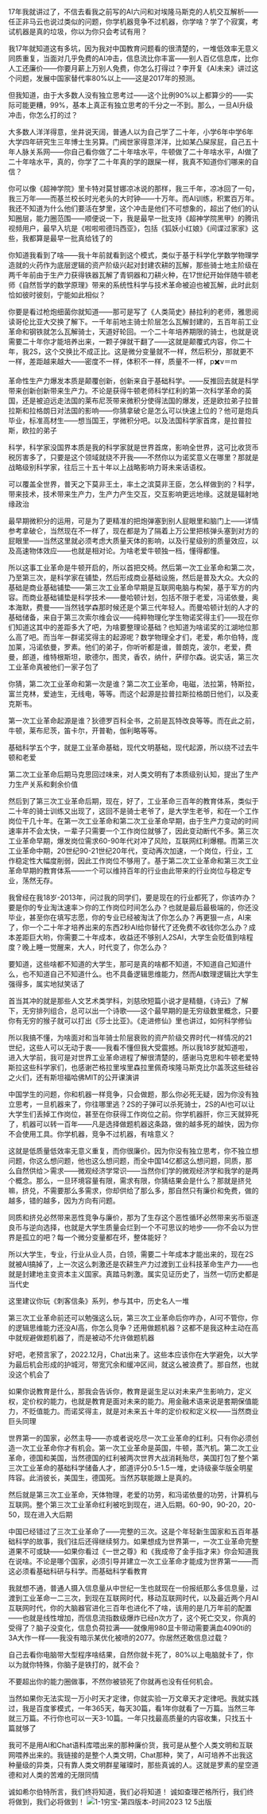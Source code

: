 17年我就讲过了，不信去看我之前写的AI六问和对埃隆马斯克的人机交互解析——任正非马云也说过类似的问题，你学机器竞争不过机器，你学啥？学了个寂寞，考试机器是真的垃圾，你以为你只会考试有用？

我17年就知道这有多坑，因为我对中国教育问题看的很清楚的，一堆低效率无意义同质重复，当面对几乎免费的AI冲击，信息流比你丰富——别人百亿信息库，比你人工还廉价——你要月薪上万别人免费，你怎么打得过？李开复《AI未来》讲过这个问题，发展中国家替代率80%以上——这是2017年的预测。

但我知道，由于大多数人没有独立思考过——这个比例90%以上都算少的——实际可能更糟，99%，基本上真正有独立思考的千分之一不到。那么，一旦AI升级冲击，你怎么打的过？

大多数人洋洋得意，坐井说天阔，普通人以为自己学了二十年，小学6年中学6年大学四年研究生三年博士生另算。门阀世家得意洋洋，比如某凸屎尿屁，自己五十年人脉关系网——你自己看你做了二十年啥水平，牛顿做了二十年啥水平，AI做了二十年啥水平，真的，你学了二十年真的学的跟屎一样，我真不知道你们哪来的自信？

你可以像《超神学院》里卡特对莫甘娜凉冰说的那样，我三千年，凉冰回了一句，我三万年——而基兰校长时光老头的大时钟——十万年。而AI训练，积累百万年。我还不知道为什么他们要活在梦里，这个冲击是他们不可想象的，超出了他们的认知圈层，能力圈范围——顺便说一下，我是最早一批支持《超神学院黑甲》的腾讯视频用户，最早入坑是《啦啦啦德玛西亚》，包括《狐妖小红娘》《间谍过家家》这些，我都算是最早一批真给钱了的

你知道我看到了啥——我十年前就看到这个模式，类似于基于科学化学数学物理学造就的火药作为底层逻辑的资产阶级兴起对封建农耕的瓦解，那些骑士地主阶级在两千年前由于生产力获得铁器瓦解了青铜器和刀耕火种，在17世纪开始伴随牛顿老师《自然哲学的数学原理》带来的系统性科学与技术革命被迫也被瓦解，此时此刻恰如彼时彼刻，宁能如此相似？

你要是看过枪炮细菌你就知道——那可是写了《人类简史》赫拉利的老师，雅思阅读哥伦比亚大交换了解下。一千年前地主骑士阶层怎么瓦解封建的，五百年前工业革命和钢铁就怎么瓦解骑士，天道好轮回。一个二十年培养期限的骑士，也就是说需要二十年你才能培养出来，一颗子弹就干翻了——这就是颠覆式内容，你二十年，我2S，这个交换比不成正比。这是微分变量就不一样，然后积分，那就更不一样，差距越来越大——密度不一样，体积不一样，质量不一样，p✖️v＝m


革命性生产力爆发本质是颠覆创新，创新来自于基础科学。——反推回去就是科学带来创新创新带来生产力。不论是获得牛顿老师科学红利的第一次科学革命的英国，还是被迫远走法国的莱布尼茨带来微积分使得法国的爆发，还是欧拉弟子拉普拉斯和拉格朗日对法国的影响——你猜拿破仑是怎么可以快速上位的？他可是炮兵毕业，标准高材生——想当国王，学微积分吧。以及法国科学家首席，是拉普拉斯，欧拉的弟子

科学，科学家没国界本质是我的科学家就是世界首席，影响全世界，这可比收货币税厉害多了，只要是这个领域就绕不开我——不然你以为诺奖意义在哪里？那就是战略级别科学家，往后三十五十年以上战略影响力哥未来话语权。

可以覆盖全世界，普天之下莫非王土，率土之滨莫非王臣，怎么样做到的？科学，带来技术，技术带来生产力，生产力产生交互，交互影响更远地缘。这就是辐射地缘政治

最早期微积分的运用，可是为了更精准的把炮弹塞到别人屁眼里和脑门上——详情参考拿破仑，当然现在不一样了，现在都是为了隔着上万公里把核弹头塞到对方的屁眼里——当然这里就必须考虑大质量天体的影响，以及行星级别的质量效应，以及高速物体效应——也就是相对论。为啥老爱牛顿独一档，懂得都懂。

所以这事工业革命是牛顿开启的，所以首把交椅。然后第一次工业革命和第二次，乃至第三次，是科学家在铺垫，然后形成商业基础设施，然后是普及大众。大众的基础是商业基础铺垫——第三次工业革命早期是互联网电脑与构架，基于军方的内容。而商业基础铺垫是科学技术——曼哈顿计划，包括不限于老爱，冯诺依曼，奥本海默，费曼——当然钱学森那时候还是个第三代年轻人。而曼哈顿计划的人才的基础储备，来自于第三次索尔维会议——纯粹物理化学生物诺奖得主们——现在你们知道这其中的差距多大了吧，为啥要整理论基础？也知道为啥诺奖的江湖地位那么高了吧。而当年一群诺奖得主的起源呢？数学物理全才们，老爱，希尔伯特，庞加莱，冯诺依曼，罗素。他们的弟子，你听听都是谁，普朗克，波尔，老爱，费曼，郎道，维特根斯坦，歌德尔，图灵，香农，纳什，萨缪尔森。说实话，第三次工业革命真被他们一家子包了

你猜，第二次工业革命和第一次是谁？第二次工业革命，电磁，法拉第，特斯拉，富兰克林，爱迪生，无线电，等等。而这个起源是拉普拉斯拉格朗日他们，以及麦克斯韦。


第一次工业革命起源是谁？狄德罗百科全书，之前是瓦特改良等等。而在此之前，牛顿，莱布尼茨，笛卡尔，开普勒，伽利略等等。

基础科学五个字，就是工业革命基础，现代文明基础，现代起源，所以绕不过去牛顿和老爱

第二次工业革命后期马克思回过味来，对人类文明有了本质级别认知，提出了生产力生产关系和剩余价值

然后到了第三次工业革命后期，现在，好了，工业革命三百年的教育体系，类似于二十年的骑士训练又出现了，这回不是骑士老爷了，是大学生老爷，和在一个工作岗位干几十年。在第一次工业革命和第二次工业革命早期，由于生产力变动的时间速率并不会太快，一辈子只需要一个工作岗位就够了，因此变动断代不多。第三次工业革命早期，爆发岗位需求60-90年代对冲了风险，互联网红利爆棚。而第三次工业革命中期，20世纪90-21世纪20年代，变动再次加速，一个岗位，行业，工作稳定性大幅度削弱，因此工作岗位不够用了。基于第二次工业革命和第三次工业革命早期的教育体系——一个可以维持百年的行业由此带来的行业岗位与稳定专业，荡然无存。

我曾经在我18岁-2013年，问过我的同学们，要是现在的行业都死了，你该咋办？要是你的专业淘汰速率＞你的工作岗位时间怎么办？也就是最后最极端的，你还没毕业，甚至你在填写志愿，你的专业已经被淘汰了你怎么办？再更狠一点，AI来了，你一个二十年才培养出来的东西2秒AI给你替代了还免费不收钱你怎么办？成本差距巨大哟，你需要二十年成本，收益还不够别人2SAI，大学生会贬值到啥程度？晚上睡一觉醒来，大人，时代变了，你怎么办？

要知道，这些啥都不知道的大学生，那可是真的啥都不知道，不知道自己知道什么，也不知道自己不知道什么。也不具备逻辑思维能力，然而AI数理逻辑比大学生强得多，属实地狱笑话了

首当其冲的就是那些人文艺术类学科，刘慈欣短篇小说才是精髓，《诗云》了解下，无穷排列组合，总可以出一个诗歌——这个最早期的是无穷级数里概念，只要你有无穷的猴子就可以打出《莎士比亚》。《走进修仙》里也讲过，如何科学修仙

所以我搞不懂，为啥面对和当年骑士阶层衰败的资产阶级交界时代一样情况的21世纪，这些人可以无动于衷——我看不懂但我大受震撼。所以我18岁就知道啦，进入大学前，我可是对世界工业革命进程了解很清楚的，感谢马克思和牛顿老爱特斯拉这些科学家们，也感谢芒格拉里埃里森拉里佩奇埃隆马斯克比尔盖茨这些硅谷之火们，还有斯坦福哈佛MIT的公开课演讲

中国学生的问题，你和机器一样竞争，只会做题，那么你必死无疑，因为你没有独立思考，一旦机器来了，你往哪里逃？2S的子弹可以杀死骑士，2S的AI也可以让大学生们丢掉工作岗位，甚至在你获得工作岗位之前。你学机器肝，你三天就猝死了，机器可以转一百年——凡是选择做题机器这条路，做的越多死的越快，因为你不会使用工具。你学机器，竞争不过机器，有啥意义？

这就是低质量低效率无意义重复，而你很廉价。因为你没有独立思考，你不独立想问题，你这么想问题，他也这么想问题，而全中国14亿都这么想问题，同质，那么自然供给＞需求——微观经济学常识——当然你们学的微观经济学和我学的是两个概念。那么，一旦环境容量有限，需求有限，你猜结果会是什么？那就是挤兑嘛，挤兑，不需要那么多需求，你却供给了那么多，那自然只有廉价和免费，做的越多，错的越多，因为方向有问题。

同质和挤兑必然带来恶性竞争与廉价，那为了生存这个恶性循环必然带来劣币驱逐良币与逆向选择，也就是大学生质量会烂到一个不可思议的地步——你不会以为世界是孤立的吧？每一个微分变量都在坏，整体能好？

所以大学生，专业，行业从业人员，白领，需要二十年成本才能出来的，现在2S就被AI搞掉了，上一次这么刺激还是农耕生产力过渡到工业科技革命生产力——也就是封建地主变资本主义国家。真踏马刺激。属实见证历史了，当然一切历史都是当代史

这里建议你玩《刺客信条》系列，参与其中，历史名人一堆

第三次工业革命前还可以勉强这么玩，第三次工业革命后你咋办，AI可不管你，你的逻辑思维能力还没AI高，你怎么竞争？还用做题机器？这都不是我这种主动在高中就规避做题机器了，而是被动不允许做题机器

好吧，老预言家了，2022.12月，Chat出来了。这些本应该你在大学避免，以大学为最后机会形成的护城河，带宽冗余和缓冲区间，就这么被浪费了。那自然，也就没这个机会了

如果你说教育是什么，那我会告诉你，教育是诞生足以对未来产生影响力，定义权，定价权的能力，也就是教育是面对未来的能力。用金融术语来说是套期保值能力，不贬值能力。而诺奖得主，就是对未来五十年的定价权和定义权——当然商业巨头同理

世界第一的国家，必然主导——亦或者说吃尽一次工业革命的红利。只有你必须创造一次工业革命你才有机会。第一次工业革命是英国，牛顿，蒸汽机。第二次工业革命，德国和美国，当然德国的红利被两次世界大战消耗殆尽，美国打包了整个第三次工业革命的基础科学储备人才，郎道评分0.5-1.5一堆，史诗级豪华版全明星阵容。此消彼长，美国生，德国死。当然苏联能跟上是真的。

然后就是第三次工业革命，天体物理，老爱的功劳，和冯诺依曼的功劳，计算机与互联网。整个第三次工业革命红利被吃到现在，进入后期。60-90，90-20，20-50，现在进入大后期

中国已经错过了三次工业革命了——完整的三次。这是个年轻新生国家和五百年基础科学的故事，我们往后还得继续努力。如果想成为世界第一，一次工业革命完整道果不可或缺——如果你看过《一世之尊》和《我成帝了金手指才来》你会知道我在说啥。不论是哪个国家，必须引导并建立一次工业革命才能成为世界第一——而这必须看基础科研与科学。而基础科学看教育

我就想不通，普通人摄入信息量从中世纪一生也就现在一份报纸那么多信息量，过渡到工业革命一二三次，到现在互联网时代，移动互联网时代，以及最近两个月AI互联网时代，你的大脑器官进化三百年也进化不了啥，该用的是几万年前的配置——也就是线性增加，而信息流指数级爆炸已经n次方了，这个死亡交叉，你真的受得了？脑子没变化，信息负荷拉满——就像用980显卡带动需要满血4090ti的3A大作一样——我没有暗示某优化被喷的2077。你居然还敢信息过载？

自己去看你电脑带大型程序啥结果，自然你就卡死了，80%以上电脑就卡了，你以为就你特殊，你脑子是铁打的，就不会？

不要超出你的能力圈做事，不然你被锁死了你就再也没有任何机会。

当然如果你无法实现一万小时天才定律，你就实验一万文章天才定律吧。我就实践过，我是百度爹模式，一年365天，每天30篇，看1年你就看了一万篇。当然三年就三万篇。不行你也可以一天3-10篇。一年只找最高质量的内容收集，只找五十篇就够了

我可不是用AI和Chat语料库喂出来的那种廉价货，我可是从整个人类文明和互联网喂养出来的。我链接的是整个人类文明，Chat那种，笑了，AI可培养不出我这种量级的异类，只有靠人类文明群星璀璨时，那些真诚的人。这就是罗素的星空道德和对人类的苦难的无限同情

诚如希尔伯特所言，我们终将知道，我们必将知道！
诚如查理芒格所行，我们终将做到，我们必将做到！
![1-1穷宝-第四版本-时间2023 12 5出版](https://github.com/xingbxinga1/xyza/assets/140168886/1e2605ff-bd64-4c63-b6f1-a6b194088260)
